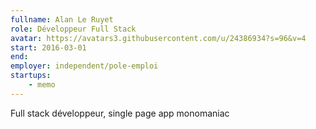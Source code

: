 ```yaml
---
fullname: Alan Le Ruyet
role: Développeur Full Stack
avatar: https://avatars3.githubusercontent.com/u/24386934?s=96&v=4
start: 2016-03-01
end:
employer: independent/pole-emploi
startups:
    - memo
---
```


Full stack développeur, single page app monomaniac
